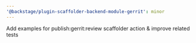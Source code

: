 ```yaml
---
'@backstage/plugin-scaffolder-backend-module-gerrit': minor
---
```


Add examples for publish:gerrit:review scaffolder action & improve related tests
